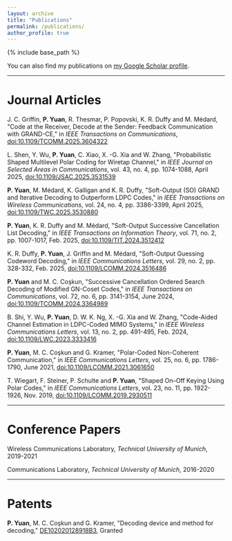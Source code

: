 ```yaml
---
layout: archive
title: "Publications"
permalink: /publications/
author_profile: true
---
```


{% include base_path %}

You can also find my publications on [my Google Scholar profile](https://scholar.google.com/citations?user=_XjFazAAAAAJ&hl=en).

***

Journal Articles
======
J. C. Griffin, **P. Yuan**, R. Thesmar, P. Popovski, K. R. Duffy and M. Médard, "Code at the Receiver, Decode at the Sender: Feedback Communication with GRAND-CE," in *IEEE Transactions on Communications*, [doi:10.1109/TCOMM.2025.3604322](https://ieeexplore.ieee.org/document/11145098)

L. Shen, Y. Wu, **P. Yuan**, C. Xiao, X. -G. Xia and W. Zhang, "Probabilistic Shaped Multilevel Polar Coding for Wiretap Channel," in *IEEE Journal on Selected Areas in Communications*, vol. 43, no. 4, pp. 1074-1088, April 2025, [doi:10.1109/JSAC.2025.3531539](https://ieeexplore.ieee.org/document/10858640)

**P. Yuan**, M. Médard, K. Galligan and K. R. Duffy, "Soft-Output (SO) GRAND and Iterative Decoding to Outperform LDPC Codes," in *IEEE Transactions on Wireless Communications*, vol. 24, no. 4, pp. 3386-3399, April 2025, [doi:10.1109/TWC.2025.3530880](https://ieeexplore.ieee.org/document/10852599)

**P. Yuan**, K. R. Duffy and M. Médard, "Soft-Output Successive Cancellation List Decoding," in *IEEE Transactions on Information Theory*, vol. 71, no. 2, pp. 1007-1017, Feb. 2025, [doi:10.1109/TIT.2024.3512412](https://ieeexplore.ieee.org/document/10778976)

K. R. Duffy, **P. Yuan**, J. Griffin and M. Médard, "Soft-Output Guessing Codeword Decoding," in *IEEE Communications Letters*, vol. 29, no. 2, pp. 328-332, Feb. 2025, [doi:10.1109/LCOMM.2024.3516486](https://ieeexplore.ieee.org/document/10795170)

**P. Yuan** and M. C. Coşkun, "Successive Cancellation Ordered Search Decoding of Modified GN-Coset Codes," in *IEEE Transactions on Communications*, vol. 72, no. 6, pp. 3141-3154, June 2024, [doi:10.1109/TCOMM.2024.3364989](https://ieeexplore.ieee.org/document/10431774)

B. Shi, Y. Wu, **P. Yuan**, D. W. K. Ng, X. -G. Xia and W. Zhang, "Code-Aided Channel Estimation in LDPC-Coded MIMO Systems," in *IEEE Wireless Communications Letters*, vol. 13, no. 2, pp. 491-495, Feb. 2024, [doi:10.1109/LWC.2023.3333416](https://ieeexplore.ieee.org/document/10319806)

**P. Yuan**, M. C. Coşkun and G. Kramer, "Polar-Coded Non-Coherent Communication," in *IEEE Communications Letters*, vol. 25, no. 6, pp. 1786-1790, June 2021, [doi:10.1109/LCOMM.2021.3061650](https://ieeexplore.ieee.org/document/9361585)

T. Wiegart, F. Steiner, P. Schulte and **P. Yuan**, "Shaped On–Off Keying Using Polar Codes," in *IEEE Communications Letters*, vol. 23, no. 11, pp. 1922-1926, Nov. 2019, [doi:10.1109/LCOMM.2019.2930511](https://ieeexplore.ieee.org/document/8770064)

***

Conference Papers
======
Wireless Communications Laboratory, *Technical University of Munich*, 2019-2021 

Communications Laboratory, *Technical University of Munich*, 2016-2020 

***

Patents
======
**P. Yuan**, M. C. Coşkun and G. Kramer, "Decoding device and method for decoding," [DE102020128918B3](https://patents.google.com/patent/DE102020128918B3/en), Granted
